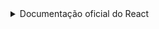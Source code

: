
<details>
  <summary>Documentação oficial do React</summary>

  # Getting Started with Create React App

  This project was bootstrapped with [Create React App](https://github.com/facebook/create-react-app).
  
  ## Available Scripts
  
  In the project directory, you can run:
  
  ### `npm start`
  
  Runs the app in the development mode.\
  Open [http://localhost:3000](http://localhost:3000) to view it in your browser.
  
  The page will reload when you make changes.\
  You may also see any lint errors in the console.
  
  ### `npm test`
  
  Launches the test runner in the interactive watch mode.\
  See the section about [running tests](https://facebook.github.io/create-react-app/docs/running-tests) for more information.
  
  ### `npm run build`
  
  Builds the app for production to the `build` folder.\
  It correctly bundles React in production mode and optimizes the build for the best performance.
  
  The build is minified and the filenames include the hashes.\
  Your app is ready to be deployed!
  
  See the section about [deployment](https://facebook.github.io/create-react-app/docs/deployment) for more information.
  
  ### `npm run eject`
  
  **Note: this is a one-way operation. Once you `eject`, you can't go back!**
  
  If you aren't satisfied with the build tool and configuration choices, you can `eject` at any time. This command will remove the single build dependency from your project.
  
  Instead, it will copy all the configuration files and the transitive dependencies (webpack, Babel, ESLint, etc) right into your project so you have full control over them. All of the commands except `eject` will still work, but they will point to the copied scripts so you can tweak them. At this point you're on your own.
  
  You don't have to ever use `eject`. The curated feature set is suitable for small and middle deployments, and you shouldn't feel obligated to use this feature. However we understand that this tool wouldn't be useful if you couldn't customize it when you are ready for it.
  
  ## Learn More
  
  You can learn more in the [Create React App documentation](https://facebook.github.io/create-react-app/docs/getting-started).
  
  To learn React, check out the [React documentation](https://reactjs.org/).
  
  ### Code Splitting
  
  This section has moved here: [https://facebook.github.io/create-react-app/docs/code-splitting](https://facebook.github.io/create-react-app/docs/code-splitting)
  
  ### Analyzing the Bundle Size
  
  This section has moved here: [https://facebook.github.io/create-react-app/docs/analyzing-the-bundle-size](https://facebook.github.io/create-react-app/docs/analyzing-the-bundle-size)
  
  ### Making a Progressive Web App
  
  This section has moved here: [https://facebook.github.io/create-react-app/docs/making-a-progressive-web-app](https://facebook.github.io/create-react-app/docs/making-a-progressive-web-app)
  
  ### Advanced Configuration
  
  This section has moved here: [https://facebook.github.io/create-react-app/docs/advanced-configuration](https://facebook.github.io/create-react-app/docs/advanced-configuration)
  
  ### Deployment
  
  This section has moved here: [https://facebook.github.io/create-react-app/docs/deployment](https://facebook.github.io/create-react-app/docs/deployment)
  
  ### `npm run build` fails to minify
  
  This section has moved here: [https://facebook.github.io/create-react-app/docs/troubleshooting#npm-run-build-fails-to-minify](https://facebook.github.io/create-react-app/docs/troubleshooting#npm-run-build-fails-to-minify)
</details>
